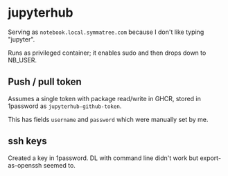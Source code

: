 # jupyterhub

Serving as `notebook.local.symmatree.com` because I don't like typing "jupyter".

Runs as privileged container; it enables sudo and then drops down to NB_USER.


## Push / pull token

Assumes a single token with package read/write in GHCR, stored in
1password as `jupyterhub-github-token`.

This has fields `username` and `password` which were manually set
by me.

## ssh keys

Created a key in 1password. DL with command line didn't work but
export-as-openssh seemed to.
